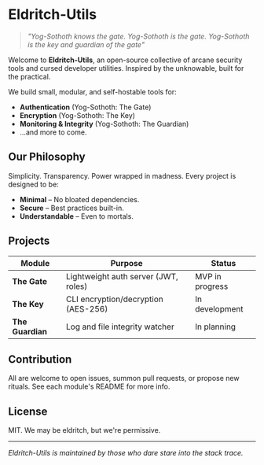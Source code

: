 # Eldritch-Utils

> *"Yog-Sothoth knows the gate. Yog-Sothoth is the gate. Yog-Sothoth is the key and guardian of the gate"*

Welcome to **Eldritch-Utils**, an open-source collective of arcane security tools and cursed developer utilities. Inspired by the unknowable, built for the practical.

We build small, modular, and self-hostable tools for:
- **Authentication** (Yog-Sothoth: The Gate)
- **Encryption** (Yog-Sothoth: The Key)
- **Monitoring & Integrity** (Yog-Sothoth: The Guardian)
- ...and more to come.

## Our Philosophy
Simplicity. Transparency. Power wrapped in madness.
Every project is designed to be:
- **Minimal** – No bloated dependencies.
- **Secure** – Best practices built-in.
- **Understandable** – Even to mortals.

## Projects
| Module | Purpose | Status |
|--------|---------|--------|
| **The Gate** | Lightweight auth server (JWT, roles) | MVP in progress |
| **The Key** | CLI encryption/decryption (AES-256) | In development |
| **The Guardian** | Log and file integrity watcher | In planning |

## Contribution
All are welcome to open issues, summon pull requests, or propose new rituals. See each module's README for more info.

## License
MIT. We may be eldritch, but we're permissive.

---

*Eldritch-Utils is maintained by those who dare stare into the stack trace.*
<!---
Eldritch-Utils/Eldritch-Utils is a ✨ special ✨ repository because its `README.md` (this file) appears on your GitHub profile.
You can click the Preview link to take a look at your changes.
--->
